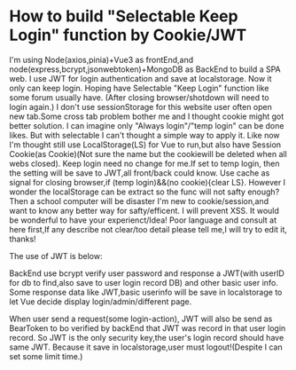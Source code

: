 
# How to build "Selectable Keep Login" function by Cookie/JWT

I'm using Node(axios,pinia)+Vue3 as frontEnd,and node(express,bcrypt,jsonwebtoken)+MongoDB as BackEnd to build a SPA web.
I use JWT for login authentication and save at localstorage.
Now it only can keep login.
Hoping have Selectable "Keep Login" function like some forum usually have.
(After closing browser/shotdown will need to login again.)
I don't use sessionStorage for this website user often open new tab.Some cross tab problem bother me and I thought cookie might got better solution.
I can imagine only "Always login"/"temp login"  can be done likes. But with selectable I can't thought a simple way to apply it.
Like now I'm thought still use LocalStorage(LS) for Vue to run,but also have Session Cookie(as Cookie)(Not sure the name but the cookiewill be deleted when all webs closed).
Keep login need no change for me.If set to temp login, then the setting will be save to JWT,all front/back could know.
Use cache as signal for closing browser,if (temp login)&&(no cookie){clear LS}.
However I wonder the localStorage can be extract so the func will not safty enough? Then a school computer will be disaster
I'm new to cookie/session,and want to know any better way for safty/efficent. I will prevent XSS.
It would be wonderful to have your experienct/Idea!
Poor language and consult at here first,If any describe not clear/too detail please tell me,I will try to edit it, thanks!

The use of JWT is below:

BackEnd use bcrypt verify user password and response a JWT(with userID for db to find,also save to user login record DB) and other basic user info.
Some response data like JWT,basic userinfo will be save in localstorage to let Vue decide display login/admin/different page.


When user send a request(some login-action), JWT will also be send as BearToken to bo verified by backEnd that JWT was record in that user login record.
So JWT is the only security key,the user's login record should have same JWT.
Because it save in localstorage,user must logout!(Despite I can set some limit time.)


        